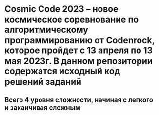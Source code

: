 # Cosmic Code 2023 – новое космическое соревнование по алгоритмическому программированию от Codenrock, которое пройдет с 13 апреля по 13 мая 2023г. В данном репозитории содержатся исходный код решений заданий

## Всего 4 уровня сложности, начиная с легкого и заканчивая сложным
